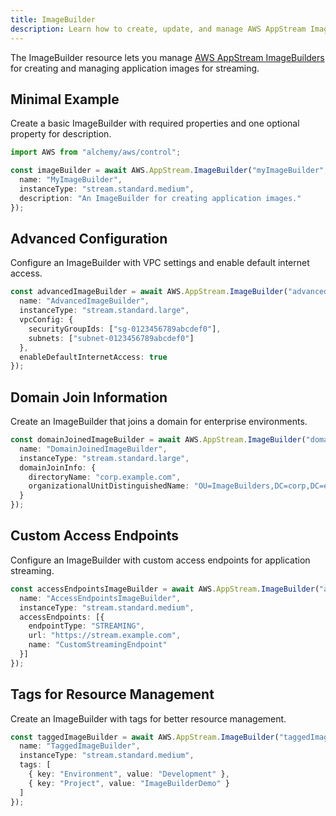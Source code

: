 ```yaml
---
title: ImageBuilder
description: Learn how to create, update, and manage AWS AppStream ImageBuilders using Alchemy Cloud Control.
---
```


The ImageBuilder resource lets you manage [AWS AppStream ImageBuilders](https://docs.aws.amazon.com/appstream/latest/userguide/) for creating and managing application images for streaming.

## Minimal Example

Create a basic ImageBuilder with required properties and one optional property for description.

```ts
import AWS from "alchemy/aws/control";

const imageBuilder = await AWS.AppStream.ImageBuilder("myImageBuilder", {
  name: "MyImageBuilder",
  instanceType: "stream.standard.medium",
  description: "An ImageBuilder for creating application images."
});
```

## Advanced Configuration

Configure an ImageBuilder with VPC settings and enable default internet access.

```ts
const advancedImageBuilder = await AWS.AppStream.ImageBuilder("advancedImageBuilder", {
  name: "AdvancedImageBuilder",
  instanceType: "stream.standard.large",
  vpcConfig: {
    securityGroupIds: ["sg-0123456789abcdef0"],
    subnets: ["subnet-0123456789abcdef0"]
  },
  enableDefaultInternetAccess: true
});
```

## Domain Join Information

Create an ImageBuilder that joins a domain for enterprise environments.

```ts
const domainJoinedImageBuilder = await AWS.AppStream.ImageBuilder("domainImageBuilder", {
  name: "DomainJoinedImageBuilder",
  instanceType: "stream.standard.large",
  domainJoinInfo: {
    directoryName: "corp.example.com",
    organizationalUnitDistinguishedName: "OU=ImageBuilders,DC=corp,DC=example,DC=com"
  }
});
```

## Custom Access Endpoints

Configure an ImageBuilder with custom access endpoints for application streaming.

```ts
const accessEndpointsImageBuilder = await AWS.AppStream.ImageBuilder("accessEndpointsImageBuilder", {
  name: "AccessEndpointsImageBuilder",
  instanceType: "stream.standard.medium",
  accessEndpoints: [{
    endpointType: "STREAMING",
    url: "https://stream.example.com",
    name: "CustomStreamingEndpoint"
  }]
});
```

## Tags for Resource Management

Create an ImageBuilder with tags for better resource management.

```ts
const taggedImageBuilder = await AWS.AppStream.ImageBuilder("taggedImageBuilder", {
  name: "TaggedImageBuilder",
  instanceType: "stream.standard.medium",
  tags: [
    { key: "Environment", value: "Development" },
    { key: "Project", value: "ImageBuilderDemo" }
  ]
});
```